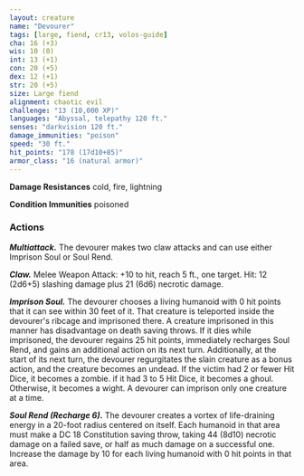 ```yaml
---
layout: creature
name: "Devourer"
tags: [large, fiend, cr13, volos-guide]
cha: 16 (+3)
wis: 10 (0)
int: 13 (+1)
con: 20 (+5)
dex: 12 (+1)
str: 20 (+5)
size: Large fiend
alignment: chaotic evil
challenge: "13 (10,000 XP)"
languages: "Abyssal, telepathy 120 ft."
senses: "darkvision 120 ft."
damage_immunities: "poison"
speed: "30 ft."
hit_points: "178 (17d10+85)"
armor_class: "16 (natural armor)"
---
```


**Damage Resistances** cold, fire, lightning

**Condition Immunities** poisoned

### Actions

***Multiattack.*** The devourer makes two claw attacks and can use either Imprison Soul or Soul Rend.

***Claw.*** Melee Weapon Attack: +10 to hit, reach 5 ft., one target. Hit: 12 (2d6+5) slashing damage plus 21 (6d6) necrotic damage.

***Imprison Soul.*** The devourer chooses a living humanoid with 0 hit points that it can see within 30 feet of it. That creature is teleported inside the devourer's ribcage and imprisoned there. A creature imprisoned in this manner has disadvantage on death saving throws. If it dies while imprisoned, the devourer regains 25 hit points, immediately recharges Soul Rend, and gains an additional action on its next turn. Additionally, at the start of its next turn, the devourer regurgitates the slain creature as a bonus action, and the creature becomes an undead. If the victim had 2 or fewer Hit Dice, it becomes a zombie. if it had 3 to 5 Hit Dice, it becomes a ghoul. Otherwise, it becomes a wight. A devourer can imprison only one creature at a time.

***Soul Rend (Recharge 6).*** The devourer creates a vortex of life-draining energy in a 20-foot radius centered on itself. Each humanoid in that area must make a DC 18 Constitution saving throw, taking 44 (8d10) necrotic damage on a failed save, or half as much damage on a successful one. Increase the damage by 10 for each living humanoid with 0 hit points in that area.
